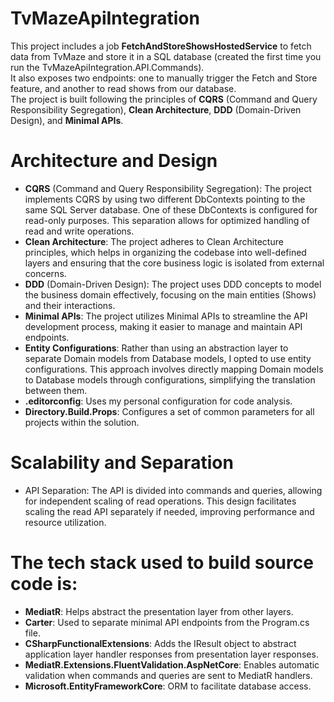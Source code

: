 # TvMazeApiIntegration

This project includes a job **FetchAndStoreShowsHostedService** to fetch data from TvMaze and store it in a SQL database (created the first time you run the TvMazeApiIntegration.API.Commands).  
It also exposes two endpoints: one to manually trigger the Fetch and Store feature, and another to read shows from our database.  
The project is built following the principles of **CQRS** (Command and Query Responsibility Segregation), **Clean Architecture**, **DDD** (Domain-Driven Design), and **Minimal APIs**.    

# Architecture and Design
- **CQRS** (Command and Query Responsibility Segregation): The project implements CQRS by using two different DbContexts pointing to the same SQL Server database. One of these DbContexts is configured for read-only purposes. This separation allows for optimized handling of read and write operations.  
- **Clean Architecture**: The project adheres to Clean Architecture principles, which helps in organizing the codebase into well-defined layers and ensuring that the core business logic is isolated from external concerns.  
- **DDD** (Domain-Driven Design): The project uses DDD concepts to model the business domain effectively, focusing on the main entities (Shows) and their interactions.  
- **Minimal APIs**: The project utilizes Minimal APIs to streamline the API development process, making it easier to manage and maintain API endpoints.
- **Entity Configurations**: Rather than using an abstraction layer to separate Domain models from Database models, I opted to use entity configurations. This approach involves directly mapping Domain models to Database models through configurations, simplifying the translation between them.  
- **.editorconfig**: Uses my personal configuration for code analysis.  
- **Directory.Build.Props**: Configures a set of common parameters for all projects within the solution.  

# Scalability and Separation
- API Separation: The API is divided into commands and queries, allowing for independent scaling of read operations. This design facilitates scaling the read API separately if needed, improving performance and resource utilization.  

# The tech stack used to build source code is:  
- **MediatR**: Helps abstract the presentation layer from other layers.  
- **Carter**: Used to separate minimal API endpoints from the Program.cs file.  
- **CSharpFunctionalExtensions**: Adds the IResult object to abstract application layer handler responses from presentation layer responses.  
- **MediatR.Extensions.FluentValidation.AspNetCore**: Enables automatic validation when commands and queries are sent to MediatR handlers.  
- **Microsoft.EntityFrameworkCore**: ORM to facilitate database access.  